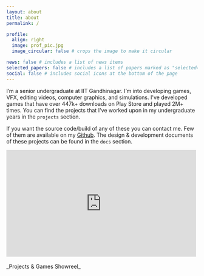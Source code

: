 ```yaml
---
layout: about
title: about
permalink: /

profile:
  align: right
  image: prof_pic.jpg
  image_circular: false # crops the image to make it circular

news: false # includes a list of news items
selected_papers: false # includes a list of papers marked as "selected={true}"
social: false # includes social icons at the bottom of the page
---
```


I’m a senior undergraduate at IIT Gandhinagar. I’m into developing games, VFX, editing videos, computer graphics, and simulations. I've developed games that have over 447k+ downloads on Play Store and played 2M+ times. You can find the projects that I've worked upon in my undergraduate years in the `projects` section.

If you want the source code/build of any of these you can contact me. Few of them are available on my [Github](https://github.com/aniketrajnish). The design & development documents of these projects can be found in the `docs` section.

<div class="embed-responsive embed-responsive-16by9 rounded z-depth-1-half" style="width: auto;">
  <iframe class="embed-responsive-item" width="500" height="281" src="https://www.youtube.com/embed/w_C8dS7L1HU?rel=0&html5=1&vq=hd720&modestbranding=1" title="YouTube video player" frameborder="0" allow="accelerometer; autoplay; clipboard-write; encrypted-media; gyroscope; picture-in-picture" allowfullscreen></iframe>
</div>
<br>
_Projects & Games Showreel_

